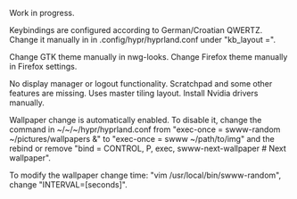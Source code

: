Work in progress.

Keybindings are configured according to German/Croatian QWERTZ. Change it manually in in .config/hypr/hyprland.conf under "kb_layout =".

Change GTK theme manually in nwg-looks. Change Firefox theme manually in Firefox settings.

No display manager or logout functionality. Scratchpad and some other features are missing. Uses master tiling layout. Install Nvidia drivers manually.

Wallpaper change is automatically enabled. To disable it, change the command in ~/~/~/hypr/hyprland.conf from "exec-once = swww-random ~/pictures/wallpapers &" to "exec-once = swww ~/path/to/img" and the rebind or remove "bind = CONTROL,         P,          exec,                   swww-next-wallpaper # Next wallpaper". 

To modify the wallpaper change time: "vim /usr/local/bin/swww-random", change "INTERVAL=[seconds]".
